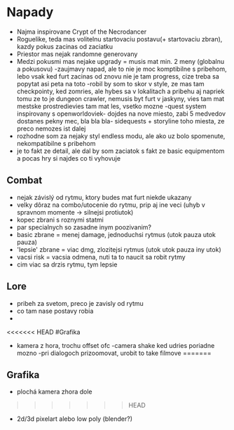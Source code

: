 # Napady
- Najma inspirovane Crypt of the Necrodancer
- Roguelike, teda mas volitelnu startovaciu postavu(+ startovaciu zbran), kazdy pokus zacinas od zaciatku
- Priestor mas nejak randomne generovany
- Medzi pokusmi mas nejake upgrady = musis mat min. 2 meny (globalnu a pokusovu)
-zaujmavy napad, ale to nie je moc komptibilne s pribehom, lebo vsak ked furt zacinas od znovu nie je tam progress, cize treba sa popytat asi peta na toto
-robil by som to skor v style, ze mas tam checkpointy, ked zomries, ale hybes sa v lokalitach a pribehu aj napriek tomu ze to je dungeon crawler, nemusis byt furt v jaskyny, vies tam mat mestske prostredievies tam mat les, vsetko mozne
-quest system inspirovany s openworldoviek- dojdes na nove miesto, zabi 5 medvedov dostanes pekny mec, bla bla bla- sidequests + storyline toho miesta, ze preco nemozes ist dalej
- rozhodne som za nejaky styl endless modu, ale ako uz bolo spomenute, nekompatibilne s pribehom
- je to fakt ze detail, ale dal by som zaciatok s fakt ze basic equipmentom a pocas hry si najdes co ti vyhovuje


## Combat
- nejak závislý od rytmu, ktory budes mat furt niekde ukazany
- velky dôraz na combo/utocenie do rytmu, prip aj ine veci (uhyb v spravnom momente → silnejsi protiutok)
- kopec zbrani s roznymi statmi
- par specialnych so zasadne inym poozivanim?
- basic zbrane = menej damage, jednoduchsi rytmus (utok pauza utok pauza)
- 'lepsie' zbrane = viac dmg, zlozitejsi rytmus (utok utok pauza iny utok)
- vacsi risk = vacsia odmena, nuti ta to naucit sa robit rytmy
- cim viac sa drzis rytmu, tym lepsie

## Lore
- pribeh za svetom, preco je zavisly od rytmu
- co tam nase postavy robia
- 

<<<<<<< HEAD
#Grafika
- kamera z hora, trochu offset ofc
-camera shake ked udries poriadne mozno
-pri dialogoch prizoomovat, urobit to take filmove
=======
## Grafika
- plochá kamera zhora dole
>>>>>>> HEAD
- 2d/3d pixelart alebo low poly (blender?)
